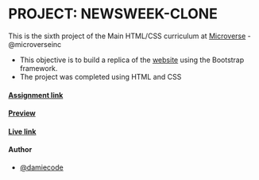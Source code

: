 # PROJECT: NEWSWEEK-CLONE

This is the sixth project of the Main HTML/CSS curriculum at [Microverse](https://www.microverse.org/) - @microverseinc

* This objective is to build a replica of the [website](https://www.newsweek.com/) using the Bootstrap framework.
* The project was completed using HTML and CSS

#### [Assignment link]( https://www.theodinproject.com/courses/html5-and-css3/lessons/using-bootstrap)

#### [Preview]( https://raw.githack.com/damiecode/Newsweek-clone/newsweek-clone/index.html)

#### [Live link](  https://damiecode.github.io/Newsweek-clone/)

#### Author

* [@damiecode](https://github.com/damiecode)
